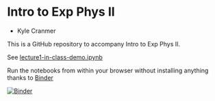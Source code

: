 # Intro to Exp Phys II

* Kyle Cranmer 


This is a GitHub repository to accompany Intro to Exp Phys II.

See [lecture1-in-class-demo.ipynb](lecture1-in-class-demo.ipynb)

Run the notebooks from within your browser without installing anything thanks to [Binder](http://mybinder.org)

[![Binder](http://mybinder.org/badge.svg)](http://mybinder.org/repo/cranmer/intro-exp-phys-II)